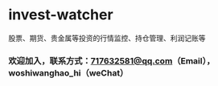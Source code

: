 # invest-watcher
 股票、期货、贵金属等投资的行情监控、持仓管理、利润记账等
### 欢迎加入，联系方式：717632581@qq.com（Email），woshiwanghao_hi（weChat）
